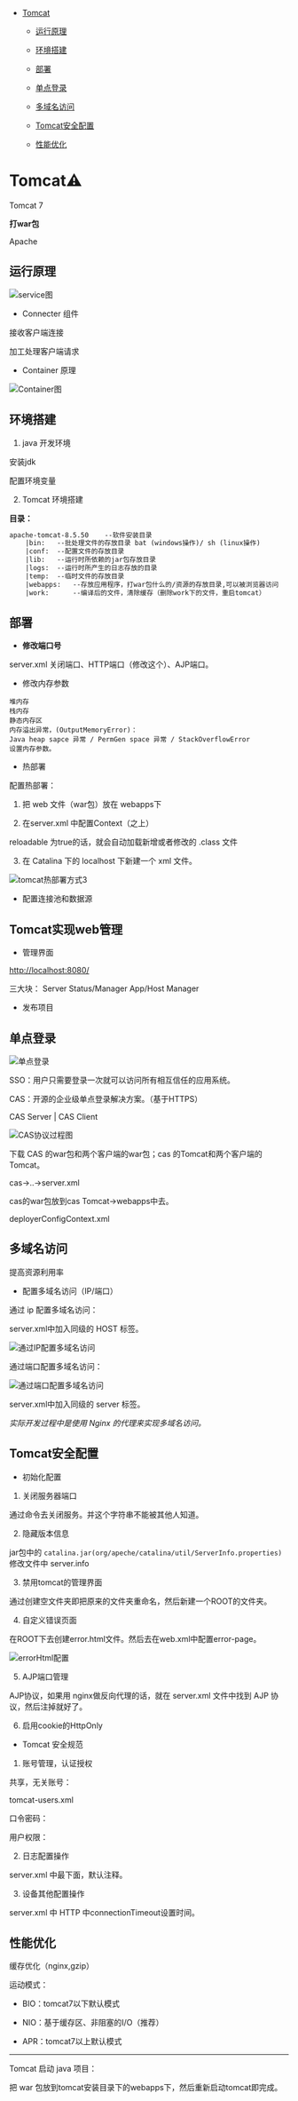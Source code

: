 <!-- TOC -->
- [Tomcat](#Tomcat)
	- [运行原理](#运行原理)
    - [环境搭建](#环境搭建)
    - [部署](#部署) 
	  
	- [单点登录](#单点登录)
	
	- [多域名访问](#多域名访问)

	- [Tomcat安全配置](#Tomcat安全配置)
	
	- [性能优化](#性能优化)
	
	  <!-- /TOC -->
# Tomcat:warning: 
Tomcat 7

**打war包**

Apache

## 运行原理

![service图](https://i.imgur.com/8uNRa3c.png)

- Connecter 组件

接收客户端连接

加工处理客户端请求 

- Container 原理

![Container图](../image/tools/Tomcat/Container.PNG)
## 环境搭建
1. java 开发环境

安装jdk

配置环境变量

2. Tomcat 环境搭建

**目录：**

```txt
apache-tomcat-8.5.50	--软件安装目录
	|bin: 	--批处理文件的存放目录 bat (windows操作)/ sh (linux操作)
	|conf: 	--配置文件的存放目录
	|lib: 	--运行时所依赖的jar包存放目录
	|logs: 	--运行时所产生的日志存放的目录  
	|temp: 	--临时文件的存放目录
	|webapps: 	--存放应用程序，打war包什么的/资源的存放目录,可以被浏览器访问
	|work: 		--编译后的文件，清除缓存（删除work下的文件，重启tomcat）
```

## 部署
- **修改端口号**

server.xml 关闭端口、HTTP端口（修改这个）、AJP端口。

- 修改内存参数

```
堆内存
栈内存
静态内存区
内存溢出异常，(OutputMemoryError)：
Java heap sapce 异常 / PermGen space 异常 / StackOverflowError
设置内存参数。
```

- 热部署

配置热部署：

1. 把 web 文件（war包）放在 webapps下
2. 在server.xml 中配置Context（</host>之上）

	  <Context docBase="D:\work\P2P\web\WebContent" path="/ifcb" reloadable="false"/>
      <Context docBase="D:\work\P2P\management\WebContent" path="/ifcm" reloadable="false" />
      <Context docBase="D:\work\P2P\bank\WebContent" path="/ifcw" reloadable="false"/>

reloadable 为true的话，就会自动加载新增或者修改的 .class 文件

3. 在 Catalina 下的 localhost 下新建一个 xml 文件。 

![tomcat热部署方式3](../image/tools/Tomcat/tomcat热部署方式3.png) 

- 配置连接池和数据源

## Tomcat实现web管理

- 管理界面

[http://localhost:8080/](http://localhost:8080/)

 三大块：
Server Status/Manager App/Host Manager

- 发布项目

## 单点登录

![单点登录](../image/tools/Tomcat/单点登录原理.png)

SSO：用户只需要登录一次就可以访问所有相互信任的应用系统。

CAS：开源的企业级单点登录解决方案。（基于HTTPS）

CAS Server | CAS Client 

![CAS协议过程图](../image/tools/Tomcat/CAS协议过程.png)


下载 CAS 的war包和两个客户端的war包；cas 的Tomcat和两个客户端的Tomcat。

cas->..->server.xml

cas的war包放到cas Tomcat->webapps中去。

deployerConfigContext.xml

## 多域名访问
提高资源利用率

- 配置多域名访问（IP/端口）

通过 ip 配置多域名访问：

server.xml中加入同级的 HOST 标签。

![通过IP配置多域名访问](../image/tools/Tomcat/通过IP配置多域名访问.jpg)

通过端口配置多域名访问：

![通过端口配置多域名访问](../image/tools/Tomcat/通过端口配置多域名访问.jpg)

server.xml中加入同级的 server 标签。

*实际开发过程中是使用 Nginx 的代理来实现多域名访问。*

## Tomcat安全配置

- 初始化配置

1. 关闭服务器端口

通过命令去关闭服务。并这个字符串不能被其他人知道。

2. 隐藏版本信息

jar包中的 `catalina.jar(org/apeche/catalina/util/ServerInfo.properties) `
修改文件中 server.info

3. 禁用tomcat的管理界面

通过创建空文件夹即把原来的文件夹重命名，然后新建一个ROOT的文件夹。

4. 自定义错误页面

在ROOT下去创建error.html文件。然后去在web.xml中配置error-page。

![errorHtml配置](../image/tools/Tomcat/errorHtml配置.png)

5. AJP端口管理

AJP协议，如果用 nginx做反向代理的话，就在 server.xml 文件中找到 AJP 协议，然后注掉就好了。

6. 启用cookie的HttpOnly 	 	 	

- Tomcat 安全规范

1. 账号管理，认证授权

共享，无关账号：

tomcat-users.xml

口令密码：

用户权限：

2. 日志配置操作

server.xml 中最下面，默认注释。

3. 设备其他配置操作

server.xml 中 HTTP 中connectionTimeout设置时间。


## 性能优化

缓存优化（nginx,gzip）

运动模式：

- BIO：tomcat7以下默认模式

- NIO：基于缓存区、非阻塞的I/O（推荐）

- APR：tomcat7以上默认模式

---
Tomcat 启动 java 项目：

把 war 包放到tomcat安装目录下的webapps下，然后重新启动tomcat即完成。